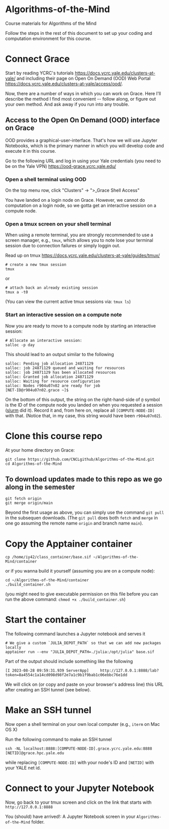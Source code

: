 # Algorithms-of-the-Mind
Course materials for Algorithms of the Mind

Follow the steps in the rest of this document to set up your coding and computation environment for this course.

# Connect Grace

Start by reading YCRC's tutorials https://docs.ycrc.yale.edu/clusters-at-yale/ and including their page on Open On Demand (OOD) Web Portal https://docs.ycrc.yale.edu/clusters-at-yale/access/ood/.

Now, there are a number of ways in which you can work on Grace. Here I'll describe the method I find most convenient -- follow along, or figure out your own method. And ask away if you run into any trouble.

## Access to the Open On Demand (OOD) interface on Grace

OOD provides a graphical-user-interface. That's how we will use Jupyter Notebooks, which is the primary manner in which you will develop code and execute it in this course.

Go to the following URL and log in using your Yale credentials (you need to be on the Yale VPN) https://ood-grace.ycrc.yale.edu/

### Open a shell terminal using OOD

On the top menu row, click "Clusters" -> ">_Grace Shell Access"

You have landed on a login node on Grace. However, we cannot do computation on a login node, so we gotta get an interactive session on a compute node.

### Open a tmux screen on your shell terminal

When using a remote terminal, you are strongly recommended to use a screen manager, e.g., `tmux`, which allows you to note lose your terminal session due to connection failures or simply loggin out.

Read up on tmux https://docs.ycrc.yale.edu/clusters-at-yale/guides/tmux/

```
# create a new tmux session
tmux
```
or

```
# attach back an already existing session
tmux a -t0
```

(You can view the current active tmux sessions via: `tmux ls`)

### Start an interactive session on a compute note

Now you are ready to move to a compute node by starting an interactive session:

```
# Allocate an interactive session:
salloc -p day
```

This should lead to an output similar to the following

```
salloc: Pending job allocation 24871129
salloc: job 24871129 queued and waiting for resources
salloc: job 24871129 has been allocated resources
salloc: Granted job allocation 24871129
salloc: Waiting for resource configuration
salloc: Nodes r904u07n02 are ready for job
[NET-ID@r904u07n02.grace ~]$
```

On the bottom of this output, the string on the right-hand-side of `@` symbol is the ID of the compute node you landed on when you requested a session ([slurm](https://docs.ycrc.yale.edu/clusters-at-yale/job-scheduling/) did it). Record it and, from here on, replace all `[COMPUTE-NODE-ID]` with that. (Notice that, in my case, this string would have been `r904u07n02`).

# Clone this course repo

At your home directory on Grace:

```
git clone https://github.com/CNCLgithub/Algorithms-of-the-Mind.git
cd Algorithms-of-the-Mind
```

## To download updates made to this repo as we go along in the semester

```
git fetch origin
git merge origin/main
```

Beyond the first usage as above, you can simply use the command `git pull` in the subsequen downloads. (The `git pull` does both `fetch` and `merge` in one go assuming the remote name `origin` and branch name `main`).

# Copy the Apptainer container 

```
cp /home/iy42/class_container/base.sif ~/Algorithms-of-the-Mind/container
```

or if you wanna build it yourself (assuming you are on a compute node):

```
cd ~/Algorithms-of-the-Mind/container
./build_container.sh
```
(you might need to give executable permission on this file before you can run the above command: `chmod +x ./build_container.sh`)

# Start the container 

The following command launches a Jupyter notebook and serves it

```
# We give a custom `JULIA_DEPOT_PATH` so that we can add new packages locally
apptainer run --env "JULIA_DEPOT_PATH=./julia:/opt/julia" base.sif
```

Part of the output should include something like the following

```
[I 2023-08-28 09:59:31.939 ServerApp]     http://127.0.0.1:8888/lab?token=8a4554c1a14cd098d98f2e7a1c9b1f9bab1c06ebbc76e1dd
```

We will click on (or copy and paste on your browser's address line) this URL after creating an SSH tunnel (see below).

# Make an SSH tunnel

Now open a shell terminal on your own local computer (e.g., `iterm` on Mac OS X)

Run the following command to make an SSH tunnel

```
ssh -NL localhost:8888:[COMPUTE-NODE-ID].grace.ycrc.yale.edu:8888 [NETID]@grace.hpc.yale.edu
```

while replacing `[COMPUTE-NODE-ID]` with your node's ID and `[NETID]` with your YALE net id.

# Connect to your Jupyter Notebook

Now, go back to your tmux screen and click on the link that starts with `http://127.0.0.1:8888`

You (should) have arrived!: A Jupyter Notebook screen in your `Algorithms-of-the-Mind` folder. 




